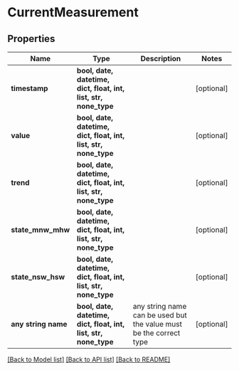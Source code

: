 # CurrentMeasurement


## Properties
Name | Type | Description | Notes
------------ | ------------- | ------------- | -------------
**timestamp** | **bool, date, datetime, dict, float, int, list, str, none_type** |  | [optional] 
**value** | **bool, date, datetime, dict, float, int, list, str, none_type** |  | [optional] 
**trend** | **bool, date, datetime, dict, float, int, list, str, none_type** |  | [optional] 
**state_mnw_mhw** | **bool, date, datetime, dict, float, int, list, str, none_type** |  | [optional] 
**state_nsw_hsw** | **bool, date, datetime, dict, float, int, list, str, none_type** |  | [optional] 
**any string name** | **bool, date, datetime, dict, float, int, list, str, none_type** | any string name can be used but the value must be the correct type | [optional]

[[Back to Model list]](../README.md#documentation-for-models) [[Back to API list]](../README.md#documentation-for-api-endpoints) [[Back to README]](../README.md)


